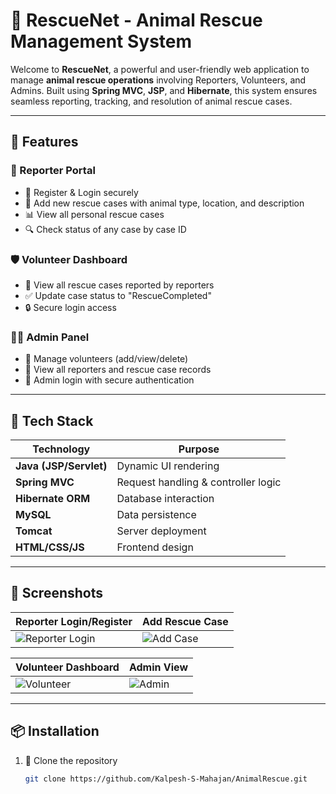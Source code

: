 # 🐾 RescueNet - Animal Rescue Management System

Welcome to **RescueNet**, a powerful and user-friendly web application to manage **animal rescue operations** involving Reporters, Volunteers, and Admins. Built using **Spring MVC**, **JSP**, and **Hibernate**, this system ensures seamless reporting, tracking, and resolution of animal rescue cases.

---

## 🚀 Features

### 👤 Reporter Portal
- 📝 Register & Login securely
- 📍 Add new rescue cases with animal type, location, and description
- 📊 View all personal rescue cases
- 🔍 Check status of any case by case ID

### 🛡️ Volunteer Dashboard
- 🔎 View all rescue cases reported by reporters
- ✅ Update case status to "RescueCompleted"
- 🔒 Secure login access

### 🧑‍💼 Admin Panel
- 👥 Manage volunteers (add/view/delete)
- 🐾 View all reporters and rescue case records
- 🔐 Admin login with secure authentication

---

## 🧰 Tech Stack

| Technology | Purpose |
|------------|---------|
| **Java (JSP/Servlet)** | Dynamic UI rendering |
| **Spring MVC** | Request handling & controller logic |
| **Hibernate ORM** | Database interaction |
| **MySQL** | Data persistence |
| **Tomcat** | Server deployment |
| **HTML/CSS/JS** | Frontend design |

---

## 📸 Screenshots

| Reporter Login/Register | Add Rescue Case |
|--------------------------|-----------------|
| ![Reporter Login](<img width="697" height="391" alt="image" src="https://github.com/user-attachments/assets/eda93a74-5540-419a-9333-80854e8470bf" />) | ![Add Case](<img width="1122" height="622" alt="image" src="https://github.com/user-attachments/assets/ed81585c-1f53-4ef4-abff-188f02072d6e" />) |

| Volunteer Dashboard | Admin View |
|----------------------|-------------|
| ![Volunteer](<img width="1117" height="629" alt="image" src="https://github.com/user-attachments/assets/b4ec05b1-8b01-44ae-a0b5-f7fd0c8f8ebf" />) | ![Admin](<img width="1434" height="809" alt="image" src="https://github.com/user-attachments/assets/c1af74b5-cf9a-4a72-a9f1-080eeabbf6e4" />) |

---

## 📦 Installation

1. 📁 Clone the repository  
   ```bash
   git clone https://github.com/Kalpesh-S-Mahajan/AnimalRescue.git
